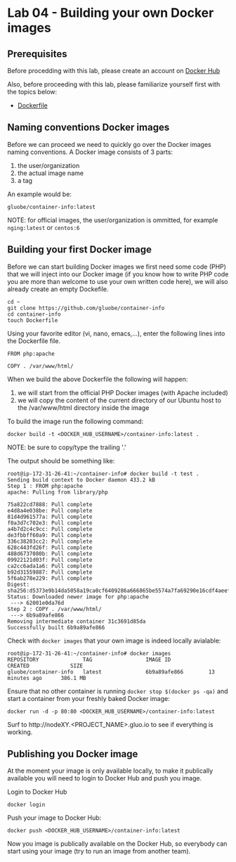 # Lab 04 - Building your own Docker images

## Prerequisites

Before procedding with this lab, please create an account on [Docker Hub](https://hub.docker.com/)

Also, before proceeding with this lab, please familiarize yourself first with the topics below:

* [Dockerfile](https://docs.docker.com/engine/reference/builder/)

## Naming conventions Docker images

Before we can proceed we need to quickly go over the Docker images naming conventions.  A Docker image consists of 3 parts:
1. the user/organization
2. the actual image name
3. a tag

An example would be:

```
gluobe/container-info:latest
```

NOTE: for official images, the user/organization is ommitted, for example `nging:latest` or `centos:6`

## Building your first Docker image

Before we can start building Docker images we first need some code (PHP) that we will inject into our Docker image (if you know how to write PHP code you are more than welcome to use your own written code here), we will also already create an empty Dockefile.

```
cd ~
git clone https://github.com/gluobe/container-info
cd container-info
touch Dockerfile
```

Using your favorite editor (vi, nano, emacs,...), enter the following lines into the Dockerfile file.

```
FROM php:apache

COPY . /var/www/html/
```

When we build the above Dockerfile the following will happen:
1. we will start from the official PHP Docker images (with Apache included)
2. we will copy the content of the current directory of our Ubuntu host to the /var/www/html directory inside the image

To build the image run the following command:

```
docker build -t <DOCKER_HUB_USERNAME>/container-info:latest .
```

NOTE: be sure to copy/type the trailing '.'

The output should be something like:

```
root@ip-172-31-26-41:~/container-info# docker build -t test .
Sending build context to Docker daemon 433.2 kB
Step 1 : FROM php:apache
apache: Pulling from library/php

75a822cd7888: Pull complete
e4d8a4e038be: Pull complete
81d4d961577a: Pull complete
f0a3d7c702e3: Pull complete
a4b7d2c4c9cc: Pull complete
de3fbbff60a9: Pull complete
336c38203cc2: Pull complete
628c443fd26f: Pull complete
488d6737080b: Pull complete
09922121d03f: Pull complete
ca2cc6ada1a6: Pull complete
b92d31559887: Pull complete
5f6ab278e229: Pull complete
Digest: sha256:d5373e9b14da5058a19ca0cf6409286a666865be5574a7fa69290e16cdf4aeef
Status: Downloaded newer image for php:apache
 ---> 62001e0da76d
Step 2 : COPY . /var/www/html/
 ---> 6b9a89afe866
Removing intermediate container 31c3691d85da
Successfully built 6b9a89afe866
```

Check with `docker images` that your own image is indeed locally avialable:

```
root@ip-172-31-26-41:~/container-info# docker images
REPOSITORY              TAG                 IMAGE ID            CREATED             SIZE
gluobe/container-info   latest              6b9a89afe866        13 minutes ago      386.1 MB
```

Ensure that no other container is running `docker stop $(docker ps -qa)` and start a container from your freshly baked Docker image:

```
docker run -d -p 80:80 <DOCKER_HUB_USERNAME>/container-info:latest
```

Surf to http://nodeXY.<PROJECT_NAME>.gluo.io to see if everything is working.

## Publishing you Docker image

At the moment your image is only available locally, to make it publically available you will need to login to Docker Hub and push you image.

Login to Docker Hub

```
docker login
```

Push your image to Docker Hub:

```
docker push <DOCKER_HUB_USERNAME>/container-info:latest
```

Now you image is publically available on the Docker Hub, so everybody can start using your image (try to run an image from another team).
